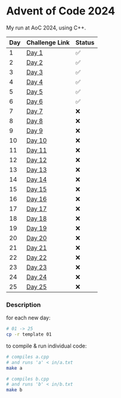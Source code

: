 # Advent of Code 2024

My run at AoC 2024, using C++.

| Day | Challenge Link                                          | Status       |
|-----|---------------------------------------------------------|--------------|
| 1   | [Day 1](https://adventofcode.com/2024/day/1)            | :white_check_mark: |
| 2   | [Day 2](https://adventofcode.com/2024/day/2)            | :white_check_mark: |
| 3   | [Day 3](https://adventofcode.com/2024/day/3)            | :white_check_mark: |
| 4   | [Day 4](https://adventofcode.com/2024/day/4)            | :white_check_mark: |
| 5   | [Day 5](https://adventofcode.com/2024/day/5)            | :white_check_mark: |
| 6   | [Day 6](https://adventofcode.com/2024/day/6)            | :white_check_mark: |
| 7   | [Day 7](https://adventofcode.com/2024/day/7)            | :x:          |
| 8   | [Day 8](https://adventofcode.com/2024/day/8)            | :x:          |
| 9   | [Day 9](https://adventofcode.com/2024/day/9)            | :x:          |
| 10  | [Day 10](https://adventofcode.com/2024/day/10)          | :x:          |
| 11  | [Day 11](https://adventofcode.com/2024/day/11)          | :x:          |
| 12  | [Day 12](https://adventofcode.com/2024/day/12)          | :x:          |
| 13  | [Day 13](https://adventofcode.com/2024/day/13)          | :x:          |
| 14  | [Day 14](https://adventofcode.com/2024/day/14)          | :x:          |
| 15  | [Day 15](https://adventofcode.com/2024/day/15)          | :x:          |
| 16  | [Day 16](https://adventofcode.com/2024/day/16)          | :x:          |
| 17  | [Day 17](https://adventofcode.com/2024/day/17)          | :x:          |
| 18  | [Day 18](https://adventofcode.com/2024/day/18)          | :x:          |
| 19  | [Day 19](https://adventofcode.com/2024/day/19)          | :x:          |
| 20  | [Day 20](https://adventofcode.com/2024/day/20)          | :x:          |
| 21  | [Day 21](https://adventofcode.com/2024/day/21)          | :x:          |
| 22  | [Day 22](https://adventofcode.com/2024/day/22)          | :x:          |
| 23  | [Day 23](https://adventofcode.com/2024/day/23)          | :x:          |
| 24  | [Day 24](https://adventofcode.com/2024/day/24)          | :x:          |
| 25  | [Day 25](https://adventofcode.com/2024/day/25)          | :x:          |

### Description

for each new day:
```bash
# 01 -> 25
cp -r template 01
```

to compile & run individual code:
```bash
# compiles a.cpp
# and runs 'a' < in/a.txt 
make a

# compiles b.cpp
# and runs 'b' < in/b.txt 
make b
```